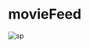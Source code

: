 # movieFeed
![sp](https://cloud.githubusercontent.com/assets/5378604/24167934/d8289d4e-0e35-11e7-8fd8-7b43dcb7a476.gif)
